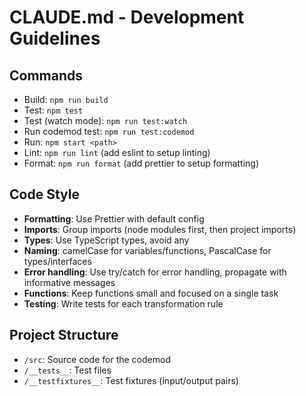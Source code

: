 # CLAUDE.md - Development Guidelines

## Commands
- Build: `npm run build`
- Test: `npm test`
- Test (watch mode): `npm run test:watch`
- Run codemod test: `npm run test:codemod`
- Run: `npm start <path>`
- Lint: `npm run lint` (add eslint to setup linting)
- Format: `npm run format` (add prettier to setup formatting)

## Code Style
- **Formatting**: Use Prettier with default config
- **Imports**: Group imports (node modules first, then project imports)
- **Types**: Use TypeScript types, avoid any
- **Naming**: camelCase for variables/functions, PascalCase for types/interfaces
- **Error handling**: Use try/catch for error handling, propagate with informative messages
- **Functions**: Keep functions small and focused on a single task
- **Testing**: Write tests for each transformation rule

## Project Structure
- `/src`: Source code for the codemod
- `/__tests__`: Test files
- `/__testfixtures__`: Test fixtures (input/output pairs)